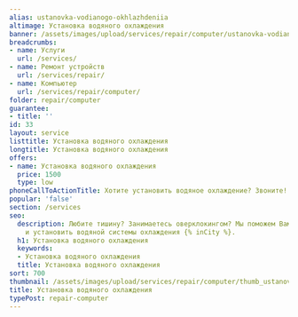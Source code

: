 ```yaml
---
alias: ustanovka-vodianogo-okhlazhdeniia
altimage: Установка водяного охлаждения
banner: /assets/images/upload/services/repair/computer/ustanovka-vodianogo-okhlazhdeniia.jpg
breadcrumbs:
- name: Услуги
  url: /services/
- name: Ремонт устройств
  url: /services/repair/
- name: Компьютер
  url: /services/repair/computer/
folder: repair/computer
guarantee:
- title: ''
id: 33
layout: service
listtitle: Установка водяного охлаждения
longtitle: Установка водяного охлаждения
offers:
- name: Установка водяного охлаждения
  price: 1500
  type: low
phoneCallToActionTitle: Хотите установить водяное охлаждение? Звоните!
popular: 'false'
section: /services
seo:
  description: Любите тишину? Занимаетесь оверклокингом? Мы поможем Вам подобрать
    и установить водяной системы охлаждения {% inCity %}.
  h1: Установка водяного охлаждения
  keywords:
  - Установка водяного охлаждения
  title: Установка водяного охлаждения
sort: 700
thumbnail: /assets/images/upload/services/repair/computer/thumb_ustanovka-vodianogo-okhlazhdeniia.jpg
title: Установка водяного охлаждения
typePost: repair-computer
---
```


